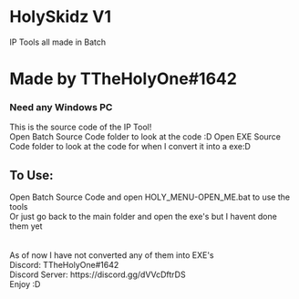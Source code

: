 # HolySkidz V1
 IP Tools all made in Batch
<br>
<h1> Made by TTheHolyOne#1642</h2>
<h3>Need any Windows PC</h3>
This is the source code of the IP Tool!
<br>
Open Batch Source Code folder to look at the code :D
Open EXE Source Code folder to look at the code for when I convert it into a exe:D 
<br>
<h2>To Use:</h2>
Open Batch Source Code and open HOLY_MENU-OPEN_ME.bat to use the tools
<br>
Or just go back to the main folder and open the exe's but I havent done them yet
<br>
<br>
<br>
As of now I have not converted any of them into EXE's
<br>
Discord: TTheHolyOne#1642
<br>
Discord Server: https://discord.gg/dVVcDftrDS
<br>
Enjoy :D
